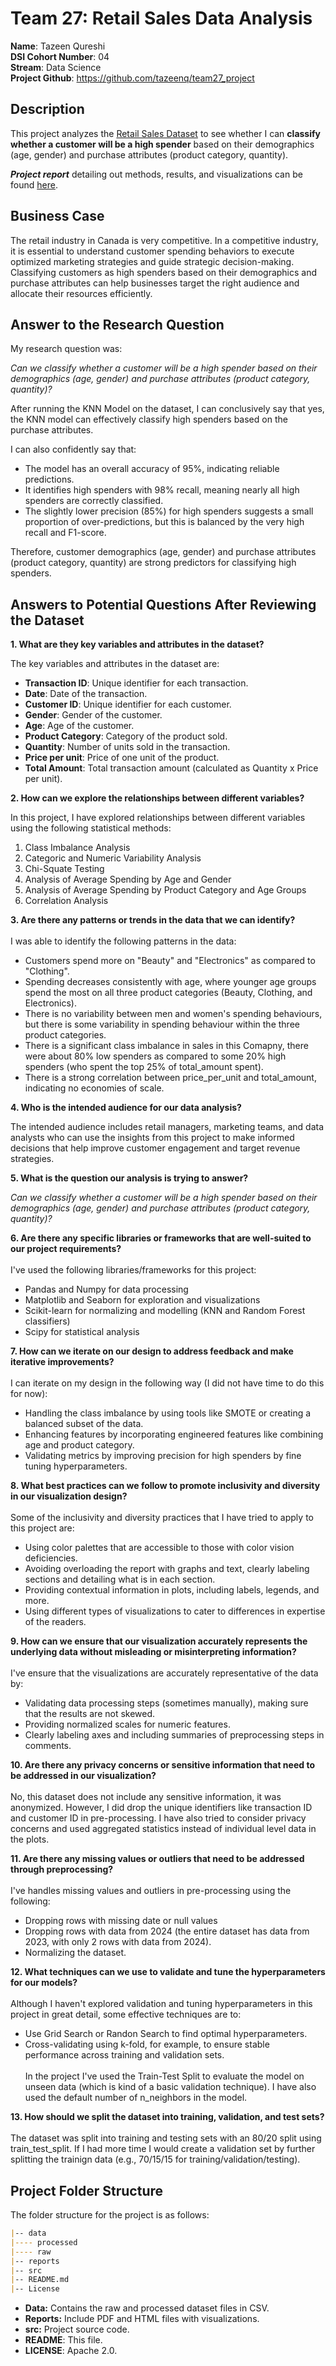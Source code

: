 # Team 27: Retail Sales Data Analysis

**Name**: Tazeen Qureshi<br>
**DSI Cohort Number**: 04<br>
**Stream**: Data Science<br>
**Project Github**: https://github.com/tazeenq/team27_project<br>

## Description
This project analyzes the [Retail Sales Dataset](https://www.kaggle.com/datasets/mohammadtalib786/retail-sales-dataset) to see whether I can **classify whether a customer will be a high spender** based on their demographics (age, gender) and purchase attributes (product category, quantity).<br>

***Project report*** detailing out methods, results, and visualizations can be found [here](https://github.com/tazeenq/team27_project/blob/main/reports/report.md).<br>

## Business Case
The retail industry in Canada is very competitive. In a competitive industry, it is essential to understand customer spending behaviors to execute optimized marketing strategies and guide strategic decision-making. Classifying customers as high spenders based on their demographics and purchase attributes can help businesses target the right audience and allocate their resources efficiently. 

## Answer to the Research Question
My research question was:<br>

*Can we classify whether a customer will be a high spender based on their demographics (age, gender) and purchase attributes (product category, quantity)?*<br>

After running the KNN Model on the dataset, I can conclusively say that yes, the KNN model can effectively classify high spenders based on the purchase attributes.<br>

I can also confidently say that:
- The model has an overall accuracy of 95%, indicating reliable predictions.
- It identifies high spenders with 98% recall, meaning nearly all high spenders are correctly classified.
- The slightly lower precision (85%) for high spenders suggests a small proportion of over-predictions, but this is balanced by the very high recall and F1-score.

Therefore, customer demographics (age, gender) and purchase attributes (product category, quantity) are strong predictors for classifying high spenders.

## Answers to Potential Questions After Reviewing the Dataset
**1. What are they key variables and attributes in the dataset?**<br>

The key variables and attributes in the dataset are:<br>

- **Transaction ID**: Unique identifier for each transaction.<br>
- **Date**: Date of the transaction.<br>
- **Customer ID**: Unique identifier for each customer.<br>
- **Gender**: Gender of the customer.<br>
- **Age**: Age of the customer. <br>
- **Product Category**: Category of the product sold.<br>
- **Quantity**: Number of units sold in the transaction.<br>
- **Price per unit**: Price of one unit of the product.<br>
- **Total Amount**: Total transaction amount (calculated as Quantity x Price per unit).<br>

**2. How can we explore the relationships between different variables?**<br>

In this project, I have explored relationships between different variables using the following statistical methods:
1. Class Imbalance Analysis
2. Categoric and Numeric Variability Analysis
3. Chi-Squate Testing
4. Analysis of Average Spending by Age and Gender
5. Analysis of Average Spending by Product Category and Age Groups
6. Correlation Analysis

**3. Are there any patterns or trends in the data that we can identify?**<br><br>
I was able to identify the following patterns in the data:<br>
- Customers spend more on "Beauty" and "Electronics" as compared to "Clothing".
- Spending decreases consistently with age, where younger age groups spend the most on all three product categories (Beauty, Clothing, and Electronics).
- There is no variability between men and women's spending behaviours, but there is some variability in spending behaviour within the three product categories.
- There is a significant class imbalance in sales in this Comapny, there were about 80% low spenders as compared to some 20% high spenders (who spent the top 25% of total_amount spent).
- There is a strong correlation between price_per_unit and total_amount, indicating no economies of scale.

**4. Who is the intended audience for our data analysis?**<br>

The intended audience includes retail managers, marketing teams, and data analysts who can use the insights from this project to make informed decisions that help improve customer engagement and target revenue strategies.<br>

**5. What is the question our analysis is trying to answer?**<br>

*Can we classify whether a customer will be a high spender based on their demographics (age, gender) and purchase attributes (product category, quantity)?*<br>

**6. Are there any specific libraries or frameworks that are well-suited to our project requirements?**<br><br>
I've used the following libraries/frameworks for this project:<br>
- Pandas and Numpy for data processing
- Matplotlib and Seaborn for exploration and visualizations
- Scikit-learn for normalizing and modelling (KNN and Random Forest classifiers)
- Scipy for statistical analysis

**7. How can we iterate on our design to address feedback and make iterative improvements?**<br><br>
I can iterate on my design in the following way (I did not have time to do this for now):
- Handling the class imbalance by using tools like SMOTE or creating a balanced subset of the data.
- Enhancing features by incorporating engineered features like combining age and product category.
- Validating metrics by improving precision for high spenders by fine tuning hyperparameters.

**8. What best practices can we follow to promote inclusivity and diversity in our visualization design?**<br><br>
Some of the inclusivity and diversity practices that I have tried to apply to this project are:
- Using color palettes that are accessible to those with color vision deficiencies.
- Avoiding overloading the report with graphs and text, clearly labeling sections and detailing what is in each section.
- Providing contextual information in plots, including labels, legends, and more.
- Using different types of visualizations to cater to differences in expertise of the readers.

**9. How can we ensure that our visualization accurately represents the underlying data without misleading or misinterpreting information?**<br><br>
I've ensure that the visualizations are accurately representative of the data by:
- Validating data processing steps (sometimes manually), making sure that the results are not skewed.
- Providing normalized scales for numeric features.
- Clearly labeling axes and including summaries of preprocessing steps in comments.

**10. Are there any privacy concerns or sensitive information that need to be addressed in our visualization?**<br><br>
No, this dataset does not include any sensitive information, it was anonymized. However, I did drop the unique identifiers like transaction ID and customer ID in pre-processing. I have also tried to consider privacy concerns and used aggregated statistics instead of individual level data in the plots.

**11. Are there any missing values or outliers that need to be addressed through preprocessing?**<br><br>
I've handles missing values and outliers in pre-processing using the following:
- Dropping rows with missing date or null values
- Dropping rows with data from 2024 (the entire dataset has data from 2023, with only 2 rows with data from 2024).
- Normalizing the dataset.

**12. What techniques can we use to validate and tune the hyperparameters for our models?**<br><br>
Although I haven't explored validation and tuning hyperparameters in this project in great detail, some effective techniques are to:
- Use Grid Search or Randon Search to find optimal hyperparameters.
- Cross-validating using k-fold, for example, to ensure stable performance across training and validation sets.<br><br>
In the project I've used the Train-Test Split to evaluate the model on unseen data (which is kind of a basic validation technique). I have also used the default number of n_neighbors in the model. 

**13. How should we split the dataset into training, validation, and test sets?**<br><br>
The dataset was split into training and testing sets with an 80/20 split using train_test_split. If I had more time I would create a validation set by further splitting the trainign data (e.g., 70/15/15 for training/validation/testing).


## Project Folder Structure
The folder structure for the project is as follows:<br>
```markdown
|-- data
|---- processed
|---- raw
|-- reports
|-- src
|-- README.md
|-- License
```
* **Data:** Contains the raw and processed dataset files in CSV.
* **Reports:** Include PDF and HTML files with visualizations.
* **src:** Project source code.
* **README**: This file.
* **LICENSE**: Apache 2.0.









